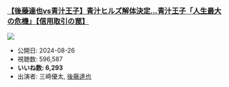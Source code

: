 ### [【後藤達也vs青汁王子】青汁ヒルズ解体決定…青汁王子「人生最大の危機」【信用取引の罠】](https://www.youtube.com/watch?v=EIZxyd2QZWY)
[![](https://img.youtube.com/vi/EIZxyd2QZWY/sddefault.jpg)](https://www.youtube.com/watch?v=EIZxyd2QZWY)
-   公開日: 2024-08-26
-   視聴数: 596,587
-   **いいね数: 6,293**
-   出演者: 三崎優太, [後藤達也](/rehacq_fan/people/後藤達也 "wikilink")
